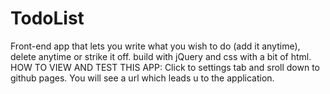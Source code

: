# TodoList
Front-end app that lets you write what you wish to do (add it anytime), delete anytime or strike it off. build with jQuery and css 
with a bit of html.
HOW TO VIEW AND TEST THIS APP:
Click to settings tab and sroll down to github pages. You will see a url which leads u to the application.
